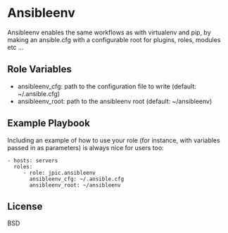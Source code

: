 Ansibleenv
==========

Ansibleenv enables the same workflows as with virtualenv and pip, by
making an ansible.cfg with a configurable root for plugins, roles, modules
etc ...

Role Variables
--------------

- ansibleenv_cfg: path to the configuration file to write (default:
  ~/.ansible.cfg)
- ansibleenv_root: path to the ansibleenv root (default: ~/ansibleenv)


Example Playbook
----------------

Including an example of how to use your role (for instance, with variables passed in as parameters) is always nice for users too:

    - hosts: servers
      roles:
         - role: jpic.ansibleenv
           ansibleenv_cfg: ~/.ansible.cfg
           ansibleenv_root: ~/ansibleenv

License
-------

BSD
